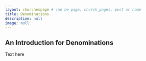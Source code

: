 ```yaml
---
layout: churchespage # can be page, church_pages, post or home
title: Denominations
description: null
image: null
---
```


## An Introduction for Denominations

Text here